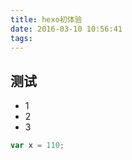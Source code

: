 ```yaml
---
title: hexo初体验
date: 2016-03-10 10:56:41
tags:
---
```


## 测试
- 1
- 2
- 3

```javascript
var x = 110;
```

